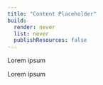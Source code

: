 ```yaml
---
title: "Content Placeholder"
build:
  render: never
  list: never
  publishResources: false
---
```


Lorem ipsum

Lorem ipsum

